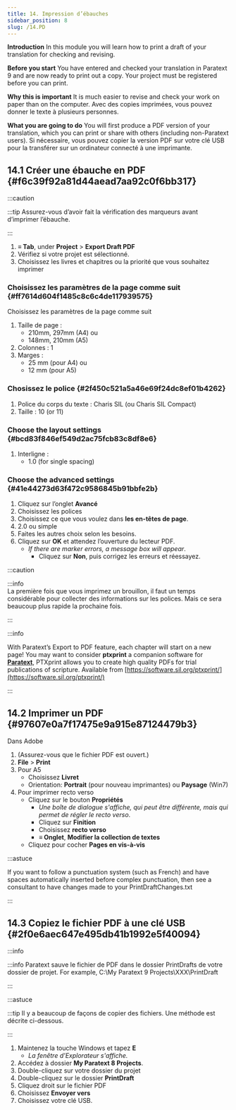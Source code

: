 ```yaml
---
title: 14. Impression d’ébauches
sidebar_position: 8
slug: /14.PD
---
```




**Introduction**  In this module you will learn how to print a draft of your translation for checking and revising.


**Before you start**  You have entered and checked your translation in Paratext 9 and are now ready to print out a copy. Your project must be registered before you can print.


**Why this is important**  It is much easier to revise and check your work on paper than on the computer. Avec des copies imprimées, vous pouvez donner le texte à plusieurs personnes.


**What you are going to do**  You will first produce a PDF version of your translation, which you can print or share with others (including non-Paratext users). Si nécessaire, vous pouvez copier la version PDF sur votre clé USB pour la transférer sur un ordinateur connecté à une imprimante.


## 14.1 Créer une ébauche en PDF {#f6c39f92a81d44aead7aa92c0f6bb317}


:::caution

:::tip
Assurez-vous d’avoir fait la vérification des marqueurs avant d’imprimer l’ébauche.

:::



1. **≡ Tab**, under **Project** &gt; **Export Draft PDF**
1. Vérifiez si votre projet est sélectionné.
1. Choisissez les livres et chapitres ou la priorité que vous souhaitez imprimer

### Choisissez les paramètres de la page comme suit {#ff7614d604f1485c8c6c4de117939575}


Choisissez les paramètres de la page comme suit

1. Taille de page :
    - 210mm, 297mm (A4) ou
    - 148mm, 210mm (A5)
1. Colonnes : 1
1. Marges :
    - 25 mm (pour A4) ou
    - 12 mm (pour A5)

### Chosissez le police {#2f450c521a5a46e69f24dc8ef01b4262}

1. Police du corps du texte : Charis SIL (ou Charis SIL Compact)
1. Taille : 10 (or 11)

### Choose the layout settings {#bcd83f846ef549d2ac75fcb83c8df8e6}

1. Interligne :
    - 1.0 (for single spacing)

### Choose the advanced settings {#41e44273d63f472c9586845b91bbfe2b}

1. Cliquez sur l’onglet **Avancé**
1. Choisissez les polices
1. Choisissez ce que vous voulez dans **les en-têtes de page**.
1. 2.0 ou simple
1. Faites les autres choix selon les besoins.
1. Cliquez sur **OK** et attendez l’ouverture du lecteur PDF.
    - _If there are marker errors, a message box will appear_.
        - Cliquez sur **Non**, puis corrigez les erreurs et réessayez.

:::caution

:::info  
La première fois que vous imprimez un brouillon, il faut un temps considérable pour collecter des informations sur les polices. Mais ce sera beaucoup plus rapide la prochaine fois.

:::




:::info

With Paratext’s Export to PDF feature, each chapter will start on a new page! You may want to consider **ptxprint** a companion software for [**Paratext**](https://paratext.org/), PTXprint allows you to create high quality PDFs for trial publications of scripture. Available from [https://software.sil.org/ptxprint/](https://software.sil.org/ptxprint/)

:::




## 14.2 Imprimer un PDF {#97607e0a7f17475e9a915e87124479b3}


Dans Adobe

1. (Assurez-vous que le fichier PDF est ouvert.)
1. **File** &gt; **Print**
1. Pour A5
    - Choisissez **Livret**
    - Orientation: **Portrait** (pour nouveau imprimantes) ou **Paysage** (Win7)
1. Pour imprimer recto verso
    - Cliquez sur le bouton **Propriétés**
        - _Une boîte de dialogue s'affiche, qui peut être différente, mais qui permet de régler le recto verso_.
        - Cliquez sur **Finition**
        - Choisissez **recto verso**
        - **≡ Onglet**, **Modifier la collection de textes**  
    - Cliquez pour cocher **Pages en vis-à-vis**

:::astuce

If you want to follow a punctuation system (such as French) and have spaces automatically inserted before complex punctuation, then see a consultant to have changes made to your PrintDraftChanges.txt

:::




## 14.3 Copiez le fichier PDF à une clé USB {#2f0e6aec647e495db41b1992e5f40094}


:::info

:::info
Paratext sauve le fichier de PDF dans le dossier PrintDrafts de votre dossier de projet. For example, C:\My Paratext 9 Projects\XXX\PrintDraft

:::




:::astuce

:::tip
Il y a beaucoup de façons de copier des fichiers. Une méthode est décrite ci-dessous.

:::



1. Maintenez la touche Windows et tapez **E**
    - _La fenêtre d'Explorateur s'affiche._
1. Accédez à dossier **My Paratext 8 Projects**.
1. Double-cliquez sur votre dossier du projet
1. Double-cliquez sur le dossier **PrintDraft**
1. Cliquez droit sur le fichier PDF
1. Choisissez **Envoyer vers**
1. Choisissez votre clé USB.
